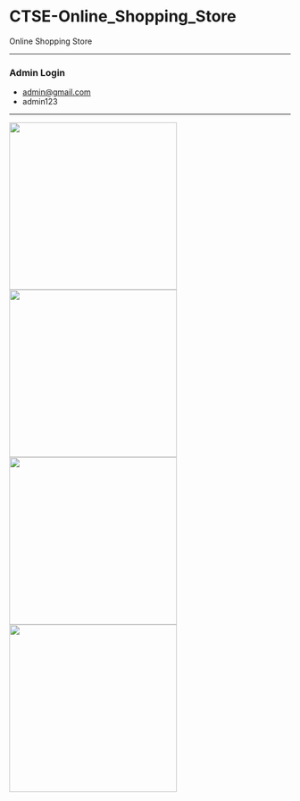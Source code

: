 # CTSE-Online_Shopping_Store
Online Shopping Store

<hr>

### Admin Login
- admin@gmail.com
- admin123

<hr>

<img height="300" src="https://user-images.githubusercontent.com/85009979/226935676-ace5e3bd-0c2f-49a7-a979-2e77b52ebcff.png"> <img height="300" src="https://user-images.githubusercontent.com/85009979/226935695-420e74ec-4cc3-490d-aaa2-802ed8c6d7d1.png">
<img height="300" src="https://user-images.githubusercontent.com/85009979/226935711-0bc281ce-1d98-42ea-9609-190c46fe0271.png">
<img height="300" src="https://user-images.githubusercontent.com/85009979/226935722-3ba81642-41e4-4f89-b3b2-8edcdc12f937.png">
